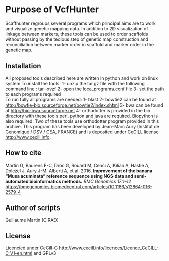 Purpose of VcfHunter
====================

Scaffhunter regroups several programs which principal aims are to work and visualize genetic 
mapping data. In addition to 2D visualization of linkage between markers, these tools can be 
used to order scaffolds without passing by the tedious step of genetic map construction and 
reconciliation between marker order in scaffold and marker order in the genetic map.

Installation
------------

All proposed tools described here are written in python and work on linux system
To install the tools:
1- unzip the tar.gz file with the following command line : tar -xvzf <archive-file>
2- open the loca_programs.conf file
3- set the path to each programs required
<br>
To run fully all programs are needed:
1- blast
2- bowtie2 can be found at http://bowtie-bio.sourceforge.net/bowtie2/index.shtml
3- bwa can be found at http://bio-bwa.sourceforge.net
4- orthodotter is provided in the bin directory with these tools
perl, python and java are required. Biopython is also required.
Two of these tools use orthodotter program provided in this archive. This program has been 
developed by Jean-Marc Aury (Institut de Genomique / DSV / CEA, FRANCE) and is deposited 
under CeCILL license http://www.cecill.info.


How to cite
-----------

Martin G, Baurens F-C, Droc G, Rouard M, Cenci A, Kilian A, Hastie A, Doležel J, Aury J-M, Alberti A, et al. 2016. **Improvement of the banana “Musa acuminata” reference sequence using NGS data and semi-automated bioinformatics methods.** *BMC Genomics 17:1–12* https://bmcgenomics.biomedcentral.com/articles/10.1186/s12864-016-2579-4


Author of scripts
-----------

Guillaume Martin (CIRAD)


License
-----------
Licencied under CeCill-C http://www.cecill.info/licences/Licence_CeCILL-C_V1-en.html and GPLv3

